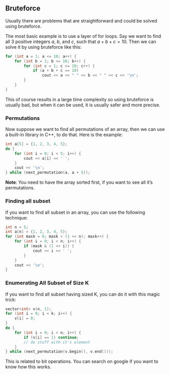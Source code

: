 ## Bruteforce

Usually there are problems that are straightforward and could be solved using bruteforce.

The most basic example is to use a layer of for loops. Say we want to find all 3 positive integers $a$, $b$, and $c$, such that $a + b + c = 10$. Then we can solve it by using bruteforce like this:

```c++
for (int a = 1; a <= 10; a++) {
    for (int b = 1; b <= 10; b++) {
        for (int c = 1; c <= 10; c++) {
            if (a + b + c == 10)
                cout << a << " " << b << " " << c << '\n';
        }
    }
}
```

This of course results in a large time complexity so using bruteforce is usually bad, but when it can be used, it is usually safer and more precise.

### Permutations

Now suppose we want to find all permutations of an array, then we can use a built-in library in C++, to do that. Here is the example:

```c++
int a[5] = {1, 2, 3, 4, 5};
do {
    for (int i = 0; i < 5; i++) {
        cout << a[i] << ' ';
    }
    cout << '\n';
} while (next_permutation(a, a + 5));
```
 
**Note**: You need to have the array sorted first, if you want to see all it’s permutations.

### Finding all subset

If you want to find all subset in an array, you can use the following technique:

```c++
int n = 5;
int a[n] = {1, 2, 3, 4, 5};
for (int mask = 0; mask < (1 << n); mask++) {
    for (int i = 0; i < n; i++) {
        if (mask & (1 << i)) {
            cout << i << ' ';
        }
    }
    cout << '\n';
}
```

### Enumerating All Subset of Size K

If you want to find all subset having sized K, you can do it with this magic trick:

```c++
vector<int> v(n, 1);
for (int i = 0; i < k; i++) {
    v[i] = 0;
}
do {
    for (int i = 0; i < n; i++) {
        if (v[i] == 1) continue;
        // do stuff with it's element
    }
} while (next_permutation(v.begin(), v.end()));
```

This is related to bit operations. You can search on google if you want to know how this works.
